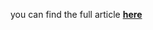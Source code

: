 you can find the full article <b><a href='https://towardsdatascience.com/one-class-neural-network-in-keras-249ff56201c0'>here</a></b>
